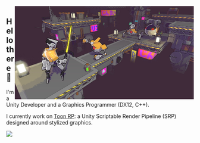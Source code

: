 <img align='right' src="https://github.com/Delt06/toon-rp/blob/master/Documentation/demo.jpg" alt="Toon RP" height="250"/>

## Hello there 👋

I'm a Unity Developer and a Graphics Programmer (DX12, C++).

I currently work on [Toon RP](https://github.com/Delt06/toon-rp/): a Unity Scriptable Render Pipeline (SRP) designed around stylized graphics.

<a href="https://github.com/Delt06/toon-rp">
  <img width="350" src="https://github-readme-stats.vercel.app/api/pin/?username=Delt06&repo=toon-rp&theme=dracula&hide_border=true"/>
</a>
